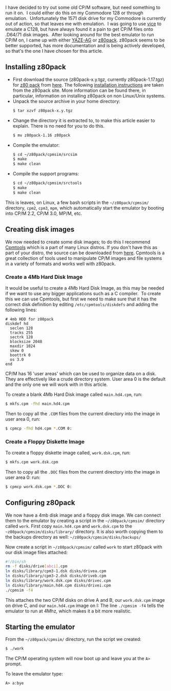 I have decided to try out some old CP/M software, but need something to run it on.&nbsp; I could either do this on my Commodore 128 or through emulation.&nbsp; Unfortunately the 1571 disk drive for my Commodore is currently out of action, so that leaves me with emulation.&nbsp; I was going to use [vice](http://www.viceteam.org/) to emulate a C128, but have always found it a pain to get CP/M files onto .D64/71 disk images.&nbsp; After looking around for the best emulator to run CP/M on, I came up with either [YAZE-AG](http://www.mathematik.uni-ulm.de/users/ag/yaze-ag/) or [z80pack](http://www.autometer.de/unix4fun/z80pack/).  z80pack seems to be better supported, has more documentation and is being actively developed, so that&#039;s the one I have chosen for this article.

## Installing z80pack
* First download the source (z80pack-x.y.tgz, currently z80pack-1.17.tgz) for [z80 pack](http://www.autometer.de/unix4fun/z80pack/ "A mirror of Udo Munk's old site") from [here](http://www.autometer.de/unix4fun/z80pack/ftp/).  The following [installation instructions](http://www.autometer.de/unix4fun/z80pack/#dri_quick "Installation instructions for z80pack") are taken from the z80pack site.  More information can be found there, in particular, information on installing z80pack on non Linux/Unix systems.
* Unpack the source archive in your home directory:
	```` bash
  $ tar xzvf z80pack-x.y.tgz
  ````
* Change the directory it is extracted to, to make this article easier to explain.  There is no need for you to do this.
	```` bash
  $ mv z80pack-1.16 z80pack
  ````
* Compile the emulator:
   ```` bash
   $ cd ~/z80pack/cpmsim/srcsim
   $ make
   $ make clean
   ````
* Compile the support programs:
   ```` bash
   $ cd ~/z80pack/cpmsim/srctools
   $ make
   $ make clean
   ````

This is leaves, on Linux, a few bash scripts in the `~/z80pack/cpmsim/` directory, `cpm2`, `cpm3`, `mpm`, which automatically start the emulator by booting into CP/M 2.2, CP/M 3.0, MP/M, etc.

## Creating disk images
We now needed to create some disk images; to do this I recommend [Cpmtools](http://www.moria.de/~michael/cpmtools/) which is a part of many Linux distros.  If you don't have this as part of your distro, the source can be downloaded from [here](http://www.moria.de/~michael/cpmtools/cpmtools-2.7.tar.gz).  Cpmtools is a great collection of tools used to manipulate CP/M images and file systems in a variety of formats and works well with z80pack.

### Create a 4Mb Hard Disk Image
It would be useful to create a 4Mb Hard Disk Image, as this may be needed if we want to use any bigger applications such as a C compiler.&nbsp; To create this we can use Cpmtools, but first we need to make sure that it has the correct disk definition by editing `/etc/cpmtools/diskdefs` and adding the following lines:

```` text
# 4mb HDD for z80pack
diskdef hd
  seclen 128
  tracks 255
  sectrk 128
  blocksize 2048
  maxdir 1024
  skew 0
  boottrk 0
  os 3.0
end
````

CP/M has 16 'user areas' which can be used to organize data on a disk.  They are effectively like a crude directory system. User area 0 is the default and the only one we will work with in this article.

To create a blank 4Mb Hard Disk image called `main.hd4.cpm`, run:
```` bash
$ mkfs.cpm -fhd main.hd4.cpm
````

Then to copy all the `.COM` files from the current directory into the image in user area 0, run:
```` bash
$ cpmcp -fhd hd4.cpm *.COM 0:
````

### Create a Floppy Diskette Image
To create a floppy diskette image called, `work.dsk.cpm`, run:
```` bash
$ mkfs.cpm work.dsk.cpm
````

Then to copy all the `.DOC` files from the current directory into the image in user area 0: run:
```` bash
$ cpmcp work.dsk.cpm *.DOC 0:
````


## Configuring z80pack
We now have a 4mb disk image and a floppy disk image.  We can connect them to the emulator by creating a script in the `~/z80pack/cpmsim/` directory called `work`.  First copy `main.hd4.cpm` and `work.dsk.cpm` to the `~z80pack/cpmsim/disks/library/` directory.  It is also worth copying them to the backups directory as well: `~/z80pack/cpmsim/disks/backups/`

Now create a script in `~/z80pack/cpmsim/` called `work` to start z80pack with our disk image files attached:

```` bash
#!/bin/sh
rm -f disks/drive[abci].cpm
ln disks/library/cpm3-1.dsk disks/drivea.cpm
ln disks/library/cpm3-2.dsk disks/driveb.cpm
ln disks/library/work.dsk.cpm disks/drivec.cpm
ln disks/library/main.hd4.cpm disks/drivei.cpm
./cpmsim -f4
````
This attaches the two CP/M disks on drive A and B, our `work.dsk.cpm` image on drive C, and our `main.hd4.cpm` image on I:
The line `./cpmsim -f4` tells the emulator to run at 4Mhz, which makes it a bit more realistic.

## Starting the emulator
From the `~/z80pack/cpmsim/` directory, run the script we created:
````bash
$ ./work
````

The CP/M operating system will now boot up and leave you at the `A>` prompt.

To leave the emulator type:
```` text
A> a:bye
````
